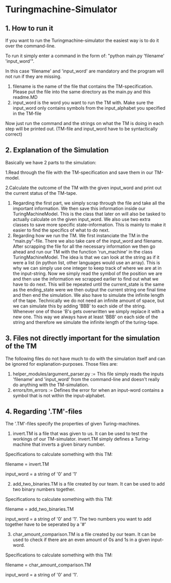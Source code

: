 # Turingmachine-Simulator

## 1. How to run it

If you want to run the Turingmachine-simulator the easiest way is to do it over the command-line.

To run it simply enter a command in the form of: "python main.py 'filename' 'input_word'".

In this case 'filename' and 'input_word' are mandatory and the program will not run if they are missing.
1. filename is the name of the file that contains the TM-specification. Please put the file into the same directory as the main.py and this readme.MD
2. input_word is the word you want to run the TM with. Make sure the input_word only contains symbols from the input_alphabet you specified in the TM-file

Now just run the command and the strings on what the TM is doing in each step will be printed out. (TM-file and input_word have to be syntactically correct)

## 2. Explanation of the Simulation

Basically we have 2 parts to the simulation:

1.Read through the file with the TM-specification and save them in our TM-model.

2.Calculate the outcome of the TM with the given input_word and print out the current status of the TM-tape.

1. Regarding the first part, we simply scrap through the file and take all the important information. We then save this information inside our TuringMachineModel. This is the class that later on will also be tasked to actually calculate on the given input_word. We also use two extra classes to save more specific state-information. This is mainly to make it easier to find the specifics of what to do next.
2. Regarding how we run the TM. We first instanciate the TM in the "main.py"-file. There we also take care of the input_word and filename. After scrapping the file for all the necessary information we then go ahead and run our TM with the function 'run_machine' in the class TuringMachineModel. The idea is that we can look at the string as if it were a list (in python list, other languages would use an array). This is why we can simply use one integer to keep track of where we are at in the input-string. Now we simply read the symbol of the position we are and then use the information we scrapped earlier to find out what we have to do next. This will be repeated until the current_state is the same as the ending_state were we then output the current string one final time and then end the simulation. We also have to simulate the infinite length of the tape. Technically we do not need an infinite amount of space, but we can simulate this by adding 'BBB' to each side of the string. Whenever one of those 'B's gets overwritten we simply replace it with a new one. This way we always have at least 'BBB' on each side of the string and therefore we simulate the infinite length of the turing-tape.

## 3. Files not directly important for the simulation of the TM

The following files do not have much to do with the simulation itself and can be ignored for explanation-purposes.
Those files are:
1. helper_modules/argument_parser.py := This file simply reads the inputs 'filename' and 'input_word' from the command-line and doesn't really do anything with the TM-simulation.
2. errors/tm_errors := Defines the error for when an input-word contains a symbol that is not within the input-alphabet.


## 4. Regarding '.TM'-files

The '.TM'-files specify the properties of given Turing-machines.
1. invert.TM is a file that was given to us. It can be used to test the workings of our TM-simulator. invert.TM simply defines a Turing-machine that inverts a given binary number.

Specifications to calculate something with this TM:

filename = invert.TM

input_word = a string of '0' and '1'


2. add_two_binaries.TM is a file created by our team. It can be used to add two binary numbers together.

Specifications to calculate something with this TM:

filename = add_two_binaries.TM

input_word = a string of '0' and '1'. The two numbers you want to add together have to be seperated by a '#'


3. char_amount_comparison.TM is a file created by our team. It can be used to check if there are an even amount of 0s and 1s in a given input-word.

Specifications to calculate something with this TM:

filename = char_amount_comparison.TM

input_word = a string of '0' and '1'. 